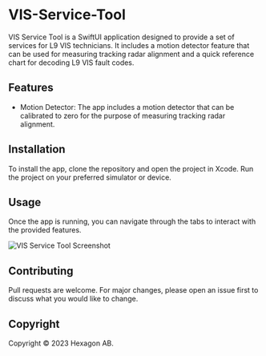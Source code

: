 # VIS-Service-Tool
VIS Service Tool is a SwiftUI application designed to provide a set of services for L9 VIS technicians. It includes a motion detector feature that can be used for measuring tracking radar alignment and a quick reference chart for decoding L9 VIS fault codes.

## Features

- Motion Detector: The app includes a motion detector that can be calibrated to zero for the purpose of measuring tracking radar alignment.

## Installation

To install the app, clone the repository and open the project in Xcode. Run the project on your preferred simulator or device.

## Usage

Once the app is running, you can navigate through the tabs to interact with the provided features.

![VIS Service Tool Screenshot](https://github.com/mattre1d/VIS-Service-Tool/blob/main/App-Screenshot.png)


## Contributing

Pull requests are welcome. For major changes, please open an issue first to discuss what you would like to change.

## Copyright

Copyright © 2023 Hexagon AB. 

